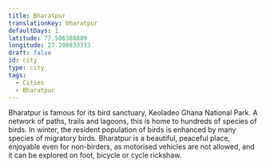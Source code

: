 ```yaml
---
title: Bharatpur
translationKey: bharatpur
defaultDays: 1
latitude: 77.506388889
longitude: 27.200833333
draft: false
id: city
type: city
tags:
  - Cities
  - Bharatpur
---
```

Bharatpur is famous for its bird sanctuary, Keoladeo Ghana National Park. A network of paths, trails and lagoons, this is home to hundreds of species of birds. In winter, the resident population of birds is enhanced by many species of migratory birds. Bharatpur is a beautiful, peaceful place, enjoyable even for non-birders, as motorised vehicles are not allowed, and it can be explored on foot, bicycle or cycle rickshaw.